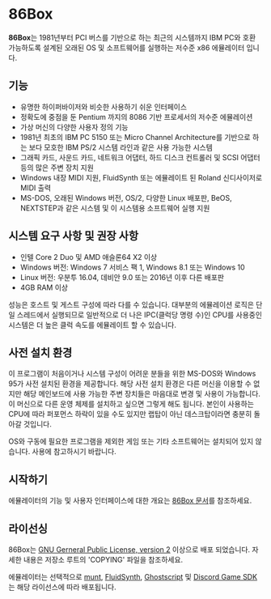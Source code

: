 86Box
=====
**86Box**는 1981년부터 PCI 버스를 기반으로 하는 최근의 시스템까지 IBM PC와 호환 가능하도록 설계된 오래된 OS 및 소프트웨어를 실행하는 저수준 x86 에뮬레이터 입니다.

기능
--------
* 유명한 하이퍼바이저와 비슷한 사용하기 쉬운 인터페이스
* 정확도에 중점을 둔 Pentium 까지의 8086 기반 프로세서의 저수준 에뮬레이션
* 가상 머신의 다양한 사용자 정의 기능
* 1981년 최초의 IBM PC 5150 또는 Micro Channel Architecture를 기반으로 하는 보다 모호한 IBM PS/2 시스템 라인과 같은 사용 가능한 시스템
* 그래픽 카드, 사운드 카드, 네트워크 어댑터, 하드 디스크 컨트롤러 및 SCSI 어댑터 등의 많은 주변 장치 지원
* Windows 내장 MIDI 지원, FluidSynth 또는 에뮬레이트 된 Roland 신디사이저로 MIDI 출력
* MS-DOS, 오래된 Windows 버전, OS/2, 다양한 Linux 배포판, BeOS, NEXTSTEP과 같은 시스템 및 이 시스템용 소프트웨어 실행 지원

시스템 요구 사항 및 권장 사항
---------------------------------------
* 인텔 Core 2 Duo 및 AMD 애슬론64 X2 이상
* Windows 버전: Windows 7 서비스 팩 1, Windows 8.1 또는 Windows 10
* Linux 버전: 우분투 16.04, 데비안 9.0 또는 2016년 이후 다른 배포판
* 4GB RAM 이상

성능은 호스트 및 게스트 구성에 따라 다를 수 있습니다. 대부분의 에뮬레이션 로직은 단일 스레드에서 실행되므로 일반적으로 더 나은 IPC(클럭당 명령 수)인 CPU를 사용중인 시스템은 더 높은 클럭 속도를 에뮬레이트 할 수 있습니다.

사전 설치 환경
--
이 프로그램이 처음이거나 시스템 구성이 어려운 분들을 위한 MS-DOS와 Windows 95가 사전 설치된 환경을 제공합니다. 해당 사전 설치 환경은 다른 머신을 이용할 수 없지만 해당 메인보드에 사용 가능한 주변 장치들은 마음대로 변경 및 사용이 가능합니다. 이 머신으로 다른 운영 체제를 설치하고 싶으면 그렇게 해도 됩니다. 본인이 사용하는 CPU에 따라 퍼포먼스 하락이 있을 수도 있지만 랩탑이 아닌 데스크탑이라면 충분히 돌아갈 것입니다.

OS와 구동에 필요한 프로그램을 제외한 게임 또는 기타 소프트웨어는 설치되어 있지 않습니다. 사용에 참고하시기 바랍니다.

시작하기
---------------
에뮬레이터의 기능 및 사용자 인터페이스에 대한 개요는 [86Box 문서](https://86box.readthedocs.io/en/latest/index.html)를 참조하세요.

라이선싱
---------
86Box는 [GNU Gerneral Public License, version 2](https://www.gnu.org/licenses/old-licenses/gpl-2.0.html) 이상으로 배포 되었습니다. 자세한 내용은 저장소 루트의 'COPYING' 파일을 참조하세요.

에뮬레이터는 선택적으로 [munt](https://github.com/munt/munt), [FluidSynth](https://www.fluidsynth.org/), [Ghostscript](https://www.ghostscript.com/) 및 [Discord Game SDK](https://discord.com/developers/docs/game-sdk/sdk-starter-guide)는 해당 라이선스에 따라 배포됩니다.
